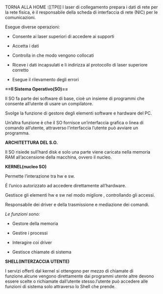 TORNA ALLA HOME :[[TPI]]
l laser di collegamento prepara i dati di rete per la rete fisica, è il responsabile della scheda di interfaccia di rete (NIC) per le comunicazioni.

Esegue diverse operazioni:

- Consente ai laser superiori di accedere ai supporti
    
- Accetta i dati
    
- Controlla in che modo vengono collocati
    
- Riceve i dati incapsulati e li indirizza al protocollo di laser superiore corretto
    
- Esegue il rilevamento degli errori
    

**==Il Sistema Operativo(SO)==**

Il SO fa parte dei software di base, cioè un insieme di programmi che consente all’utente di usare un compilatore.

Svolge la funzione di gestore degli elementi software e hardware del PC.

Un’altra funzione è che il SO fornisce un’interfaccia grafica o linea di comando all’utente, attraverso l’interfaccia l’utente può avviare un programma.

**ARCHITETTURA DEL S.O.**

Il SO risiede sull’hard disk e solo una parte viene caricata nella memoria RAM all’accensione della macchina, ovvero il nucleo.

**KERNEL(nucleo SO)**

Permette l’interazione tra hw e sw.

É l’unico autorizzato ad accedere direttamente all’hardware.

Gestisce gli elementi hw e sw nel modo migliore , controllando gli accessi.

Responsabile dei driver e della trasmissione e mediazione dei comandi.

*Le funzioni sono:*

- Gestore della memoria
    
- Gestire i processi
    
- Interagire coi driver
    
- Gestisce chiamate di sistema
    

**SHELL(INTERZACCIA UTENTE)**

I servizi offerti dal kernel si ottengono per mezzo di chiamate di funzione.alcune vengono direttamente dai programmi utente altre devono essere scelte o richiamate dall’utente stesso.l’utente può accedere alle funzioni di sistema solo attraverso lo Shell che prende.